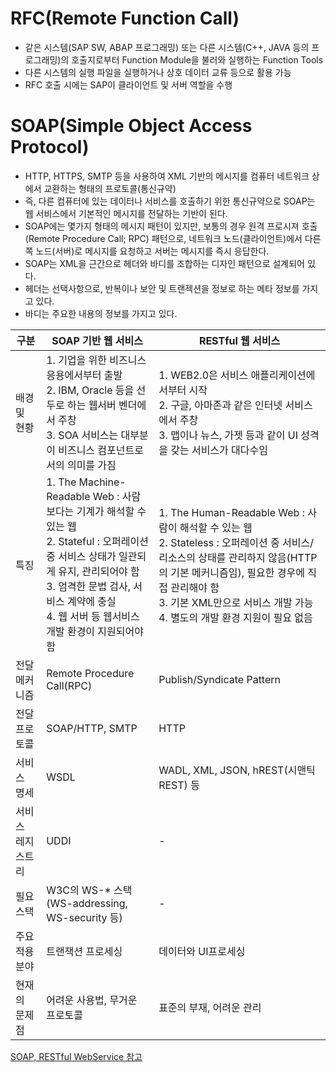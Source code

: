 <h1> RFC(Remote Function Call) </h1>

- 같은 시스템(SAP SW, ABAP 프로그래밍) 또는 다른 시스템(C++, JAVA 등의 프로그래밍)의 호출지로부터 Function Module을 불러와 실행하는 Function Tools<br/>
- 다른 시스템의 실행 파일을 실행하거나 상호 데이터 교류 등으로 활용 가능<br/>
- RFC 호출 시에는 SAP이 클라이언트 및 서버 역할을 수행<br/>


<h1> SOAP(Simple Object Access Protocol) </h1>

- HTTP, HTTPS, SMTP 등을 사용하여 XML 기반의 메시지를 컴퓨터 네트워크 상에서 교환하는 형태의 프로토콜(통신규약)<br/>
- 즉, 다른 컴퓨터에 있는 데이터나 서비스를 호출하기 위한 통신규약으로 SOAP는 웹 서비스에서 기본적인 메시지를 전달하는 기반이 된다.<br/>
- SOAP에는 몇가지 형태의 메시지 패턴이 있지만, 보통의 경우 원격 프로시져 호출(Remote Procedure Call; RPC) 패턴으로, 네트워크 노드(클라이언트)에서 다른 쪽 노드(서버)로 메시지를 요청하고 서버는 메시지를 즉시 응답한다.
- SOAP는 XML을 근간으로 헤더와 바디를 조합하는 디자인 패턴으로 설계되어 있다.
- 헤더는 선택사항으로, 반복이나 보안 및 트랜젝션을 정보로 하는 메타 정보를 가지고 있다.
- 바디는 주요한 내용의 정보를 가지고 있다.

|구분|SOAP 기반 웹 서비스|RESTful 웹 서비스|
|----|-------------------|-----------------|
|배경 및 현황|1. 기업을 위한 비즈니스 응용에서부터 출발<br/> 2. IBM, Oracle 등을 선두로 하는 웹서버 벤더에서 주창<br/> 3. SOA 서비스는 대부분이 비즈니스 컴포넌트로서의 의미를 가짐|1. WEB2.0은 서비스 애플리케이션에서부터 시작<br/>2. 구글, 아마존과 같은 인터넷 서비스에서 주창<br/>3. 맵이나 뉴스, 가젯 등과 같이 UI 성격을 갖는 서비스가 대다수임|
|특징|1. The Machine-Readable Web : 사람보다는 기계가 해석할 수 있는 웹 <br/> 2. Stateful : 오퍼레이션 중 서비스 상태가 일관되게 유지, 관리되어야 함 <br/> 3. 엄격한 문법 검사, 서비스 계약에 충실 <br/> 4. 웹 서버 등 웹서비스 개발 환경이 지원되어야 함 |1. The Human-Readable Web : 사람이 해석할 수 있는 웹<br/> 2. Stateless : 오퍼레이션 중 서비스/리소스의 상태를 관리하지 않음(HTTP의 기본 메커니즘임), 필요한 경우에 직접 관리해야 함<br/> 3. 기본 XML만으로 서비스 개발 가능<br/> 4. 별도의 개발 환경 지원이 필요 없음<br/> |
|전달 메커니즘|Remote Procedure Call(RPC)|Publish/Syndicate Pattern|
|전달 프로토콜|SOAP/HTTP, SMTP|HTTP|
|서비스 명세|WSDL|WADL, XML, JSON, hREST(시맨틱 REST) 등|
|서비스 레지스트리|UDDI|-|
|필요스택|W3C의 WS-* 스택(WS-addressing, WS-security 등)|-|
|주요 적용 분야|트랜잭션 프로세싱|데이터와 UI프로세싱|
|현재의 문제점|어려운 사용법, 무거운 프로토콜|표준의 부재, 어려운 관리|

[SOAP, RESTful WebService 참고](https://helloworld-88.tistory.com/62)
